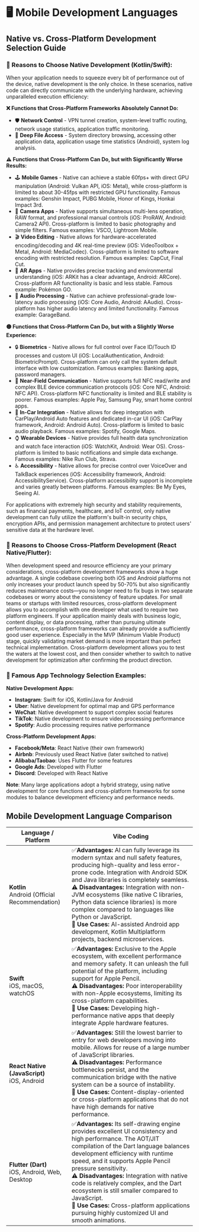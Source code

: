 # 🖥️ Mobile Development Languages

## Native vs. Cross-Platform Development Selection Guide

### 🎯 Reasons to Choose Native Development (Kotlin/Swift):

When your application needs to squeeze every bit of performance out of the device, native development is the only choice. In these scenarios, native code can directly communicate with the underlying hardware, achieving unparalleled execution efficiency:

**❌ Functions that Cross-Platform Frameworks Absolutely Cannot Do:**

- 🛡️ **Network Control** - VPN tunnel creation, system-level traffic routing, network usage statistics, application traffic monitoring.
- 📁 **Deep File Access** - System directory browsing, accessing other application data, application usage time statistics (Android), system log analysis.

**⚠️ Functions that Cross-Platform Can Do, but with Significantly Worse Results:**

- 🕹️ **Mobile Games** - Native can achieve a stable 60fps+ with direct GPU manipulation (Android: Vulkan API, iOS: Metal), while cross-platform is limited to about 30-45fps with restricted GPU functionality. Famous examples: Genshin Impact, PUBG Mobile, Honor of Kings, Honkai Impact 3rd.
- 📸 **Camera Apps** - Native supports simultaneous multi-lens operation, RAW format, and professional manual controls (iOS: ProRAW, Android: Camera2 API). Cross-platform is limited to basic photography and simple filters. Famous examples: VSCO, Lightroom Mobile.
- 🎬 **Video Editing** - Native allows for hardware-accelerated encoding/decoding and 4K real-time preview (iOS: VideoToolbox + Metal, Android: MediaCodec). Cross-platform is limited to software encoding with restricted resolution. Famous examples: CapCut, Final Cut.
- 🥽 **AR Apps** - Native provides precise tracking and environmental understanding (iOS: ARKit has a clear advantage, Android: ARCore). Cross-platform AR functionality is basic and less stable. Famous example: Pokémon GO.
- 🎵 **Audio Processing** - Native can achieve professional-grade low-latency audio processing (iOS: Core Audio, Android: AAudio). Cross-platform has higher audio latency and limited functionality. Famous example: GarageBand.

**🟡 Functions that Cross-Platform Can Do, but with a Slightly Worse Experience:**

- 🔒 **Biometrics** - Native allows for full control over Face ID/Touch ID processes and custom UI (iOS: LocalAuthentication, Android: BiometricPrompt). Cross-platform can only call the system default interface with low customization. Famous examples: Banking apps, password managers.
- 📡 **Near-Field Communication** - Native supports full NFC read/write and complex BLE device communication protocols (iOS: Core NFC, Android: NFC API). Cross-platform NFC functionality is limited and BLE stability is poorer. Famous examples: Apple Pay, Samsung Pay, smart home control apps.
- 🚗 **In-Car Integration** - Native allows for deep integration with CarPlay/Android Auto features and dedicated in-car UI (iOS: CarPlay framework, Android: Android Auto). Cross-platform is limited to basic audio playback. Famous examples: Spotify, Google Maps.
- ⌚ **Wearable Devices** - Native provides full health data synchronization and watch face interaction (iOS: WatchKit, Android: Wear OS). Cross-platform is limited to basic notifications and simple data exchange. Famous examples: Nike Run Club, Strava.
- ♿ **Accessibility** - Native allows for precise control over VoiceOver and TalkBack experiences (iOS: Accessibility framework, Android: AccessibilityService). Cross-platform accessibility support is incomplete and varies greatly between platforms. Famous examples: Be My Eyes, Seeing AI.

For applications with extremely high security and stability requirements, such as financial payments, healthcare, and IoT control, only native development can fully utilize the platform's built-in security chips, encryption APIs, and permission management architecture to protect users' sensitive data at the hardware level.

### 🚀 Reasons to Choose Cross-Platform Development (React Native/Flutter):

When development speed and resource efficiency are your primary considerations, cross-platform development frameworks show a huge advantage. A single codebase covering both iOS and Android platforms not only increases your product launch speed by 50-70% but also significantly reduces maintenance costs—you no longer need to fix bugs in two separate codebases or worry about the consistency of feature updates. For small teams or startups with limited resources, cross-platform development allows you to accomplish with one developer what used to require two platform engineers. If your application mainly deals with business logic, content display, or data processing, rather than pursuing ultimate performance, cross-platform frameworks can already provide a sufficiently good user experience. Especially in the MVP (Minimum Viable Product) stage, quickly validating market demand is more important than perfect technical implementation. Cross-platform development allows you to test the waters at the lowest cost, and then consider whether to switch to native development for optimization after confirming the product direction.

### 📱 Famous App Technology Selection Examples:

**Native Development Apps:**

- **Instagram**: Swift for iOS, Kotlin/Java for Android
- **Uber**: Native development for optimal map and GPS performance
- **WeChat**: Native development to support complex social features
- **TikTok**: Native development to ensure video processing performance
- **Spotify**: Audio processing requires native performance

**Cross-Platform Development Apps:**

- **Facebook/Meta**: React Native (their own framework)
- **Airbnb**: Previously used React Native (later switched to native)
- **Alibaba/Taobao**: Uses Flutter for some features
- **Google Ads**: Developed with Flutter
- **Discord**: Developed with React Native

**Note**: Many large applications adopt a hybrid strategy, using native development for core functions and cross-platform frameworks for some modules to balance development efficiency and performance needs.

## Mobile Development Language Comparison

| Language / Platform | Vibe Coding |
|---|---|
| **Kotlin**<br>Android (Official Recommendation) | ✅**Advantages:** AI can fully leverage its modern syntax and null safety features, producing high-quality and less error-prone code. Integration with Android SDK and Java libraries is completely seamless.<br>⚠️ **Disadvantages:** Integration with non-JVM ecosystems (like native C libraries, Python data science libraries) is more complex compared to languages like Python or JavaScript.<br>🎯 **Use Cases:** AI-assisted Android app development, Kotlin Multiplatform projects, backend microservices. |
| **Swift**<br>iOS, macOS, watchOS | ✅**Advantages:** Exclusive to the Apple ecosystem, with excellent performance and memory safety. It can unleash the full potential of the platform, including support for Apple Pencil.<br>⚠️ **Disadvantages:** Poor interoperability with non-Apple ecosystems, limiting its cross-platform capabilities.<br>🎯 **Use Cases:** Developing high-performance native apps that deeply integrate Apple hardware features. |
| **React Native (JavaScript)**<br>iOS, Android | ✅**Advantages:** Still the lowest barrier to entry for web developers moving into mobile. Allows for reuse of a large number of JavaScript libraries.<br>⚠️ **Disadvantages:** Performance bottlenecks persist, and the communication bridge with the native system can be a source of instability.<br>🎯 **Use Cases:** Content-display-oriented or cross-platform applications that do not have high demands for native performance. |
| **Flutter (Dart)**<br>iOS, Android, Web, Desktop | ✅**Advantages:** Its self-drawing engine provides excellent UI consistency and high performance. The AOT/JIT compilation of the Dart language balances development efficiency with runtime speed, and it supports Apple Pencil pressure sensitivity.<br>⚠️ **Disadvantages:** Integration with native code is relatively complex, and the Dart ecosystem is still smaller compared to JavaScript.<br>🎯 **Use Cases:** Cross-platform applications pursuing highly customized UI and smooth animations. |